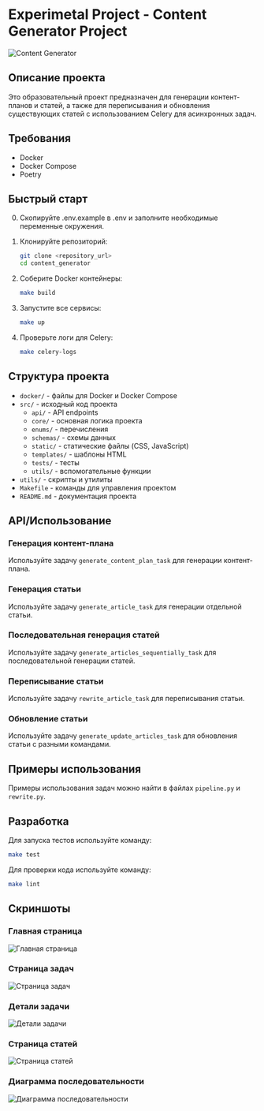 # Experimetal Project - Content Generator Project

![Content Generator](docs/imgs/content-generator.png)

## Описание проекта
Это образовательный проект предназначен для генерации контент-планов и статей, а также для переписывания и обновления существующих статей с использованием Celery для асинхронных задач.

## Требования
- Docker
- Docker Compose
- Poetry

## Быстрый старт
0. Скопируйте .env.example в .env и заполните необходимые переменные окружения.

1. Клонируйте репозиторий:
   ```bash
   git clone <repository_url>
   cd content_generator
   ```

2. Соберите Docker контейнеры:
   ```bash
   make build
   ```

3. Запустите все сервисы:
   ```bash
   make up
   ```

4. Проверьте логи для Celery:
   ```bash
   make celery-logs
   ```

## Структура проекта
- `docker/` - файлы для Docker и Docker Compose
- `src/` - исходный код проекта
  - `api/` - API endpoints
  - `core/` - основная логика проекта
  - `enums/` - перечисления
  - `schemas/` - схемы данных
  - `static/` - статические файлы (CSS, JavaScript)
  - `templates/` - шаблоны HTML
  - `tests/` - тесты
  - `utils/` - вспомогательные функции
- `utils/` - скрипты и утилиты
- `Makefile` - команды для управления проектом
- `README.md` - документация проекта

## API/Использование
### Генерация контент-плана
Используйте задачу `generate_content_plan_task` для генерации контент-плана.

### Генерация статьи
Используйте задачу `generate_article_task` для генерации отдельной статьи.

### Последовательная генерация статей
Используйте задачу `generate_articles_sequentially_task` для последовательной генерации статей.

### Переписывание статьи
Используйте задачу `rewrite_article_task` для переписывания статьи.

### Обновление статьи
Используйте задачу `generate_update_articles_task` для обновления статьи с разными командами.

## Примеры использования
Примеры использования задач можно найти в файлах `pipeline.py` и `rewrite.py`.

## Разработка
Для запуска тестов используйте команду:
```bash
make test
```

Для проверки кода используйте команду:
```bash
make lint
```
## Скриншоты

### Главная страница
![Главная страница](docs/imgs/content-generator-main.png)

### Страница задач
![Страница задач](docs/imgs/content-generator-tasks.png)

### Детали задачи
![Детали задачи](docs/imgs/content-generator-task-details.png)

### Страница статей
![Страница статей](docs/imgs/content-generator-articles.png)

### Диаграмма последовательности
![Диаграмма последовательности](docs/imgs/sequence-diagram.png)
